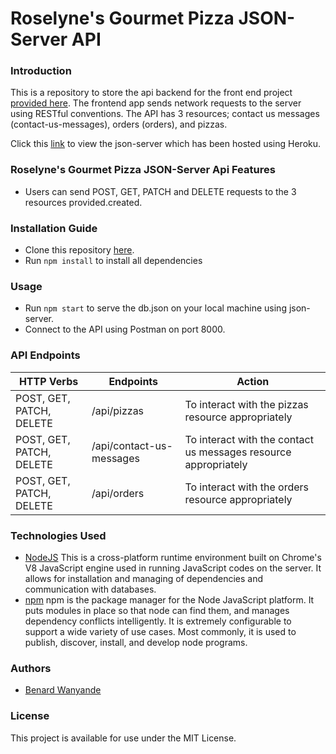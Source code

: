 # Roselyne's Gourmet Pizza JSON-Server API
### Introduction
This is a repository to store the api backend for the front end project [provided here](https://github.com/benard-dev/pizza-ordering-project.git). The frontend app sends network requests to the server using RESTful conventions. The API has 3 resources; contact us messages (contact-us-messages), orders (orders), and pizzas.

Click this [link](https://pizza-ordering-project-backend.herokuapp.com/) to view the json-server which has been hosted using Heroku.
### Roselyne's Gourmet Pizza JSON-Server Api Features
* Users can send POST, GET, PATCH and DELETE requests to the 3 resources provided.created.
### Installation Guide
* Clone this repository [here](https://github.com/benard-dev/pizza-ordering-project-backend-json-server).
* Run `npm install` to install all dependencies
### Usage
* Run `npm start` to serve the db.json on your local machine using json-server.
* Connect to the API using Postman on port 8000.
### API Endpoints
| HTTP Verbs | Endpoints | Action |
| --- | --- | --- |
| POST, GET, PATCH, DELETE | /api/pizzas | To interact with the pizzas resource appropriately |
| POST, GET, PATCH, DELETE | /api/contact-us-messages | To interact with the contact us messages resource appropriately |
| POST, GET, PATCH, DELETE | /api/orders | To interact with the orders resource appropriately |
### Technologies Used
* [NodeJS](https://nodejs.org/) This is a cross-platform runtime environment built on Chrome's V8 JavaScript engine used in running JavaScript codes on the server. It allows for installation and managing of dependencies and communication with databases.
* [npm](https://www.npmjs.org/) npm is the package manager for the Node JavaScript platform. It puts modules in place so that node can find them, and manages dependency conflicts intelligently. It is extremely configurable to support a wide variety of use cases. Most commonly, it is used to publish, discover, install, and develop node programs.
### Authors
* [Benard Wanyande](https://github.com/benard-dev)
### License
This project is available for use under the MIT License.
